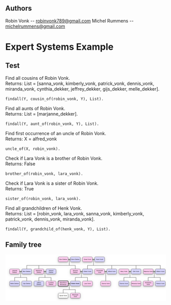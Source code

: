## Authors
Robin Vonk -- robinvonk789@gmail.com
Michel Rummens -- michelrummens@gmail.com

# Expert Systems Example

## Test
Find all cousins of Robin Vonk. \
Returns: List = [sanna_vonk, kimberly_vonk, patrick_vonk, dennis_vonk, miranda_vonk, cynthia_dekker, jeffrey_dekker, gijs_dekker, melle_dekker].
```shell script
findall(Y, cousin_of(robin_vonk, Y), List).
```

Find all aunts of Robin Vonk. \
Returns: List = [marjanne_dekker].
```shell script
findall(Y, aunt_of(robin_vonk, Y), List).
```

Find first occurrence of an uncle of Robin Vonk. \
Returns: X = alfred_vonk 
```shell script
uncle_of(X, robin_vonk).
```

Check if Lara Vonk is a brother of Robin Vonk. \
Returns: False
```shell script
brother_of(robin_vonk, lara_vonk).
```

Check if Lara Vonk is a sister of Robin Vonk. \
Returns: True
```shell script
sister_of(robin_vonk, lara_vonk).
```

Find all grandchildren of Henk Vonk. \
Returns: List = [robin_vonk, lara_vonk, sanna_vonk, kimberly_vonk, patrick_vonk, dennis_vonk, miranda_vonk].
```shell script
findall(Y, grandchild_of(henk_vonk, Y), List).
```
## Family tree
![](img/FamilyTree.jpeg)
